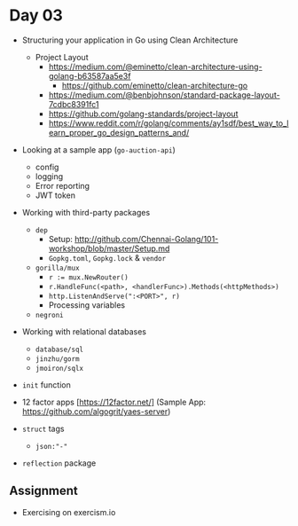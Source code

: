 # Day 03

- Structuring your application in Go using Clean Architecture
  - Project Layout
    - https://medium.com/@eminetto/clean-architecture-using-golang-b63587aa5e3f
      - https://github.com/eminetto/clean-architecture-go
    - https://medium.com/@benbjohnson/standard-package-layout-7cdbc8391fc1
    - https://github.com/golang-standards/project-layout
    - https://www.reddit.com/r/golang/comments/ay1sdf/best_way_to_learn_proper_go_design_patterns_and/

- Looking at a sample app (`go-auction-api`)
  - config
  - logging
  - Error reporting
  - JWT token
- Working with third-party packages
  - `dep`
    - Setup: http://github.com/Chennai-Golang/101-workshop/blob/master/Setup.md
    - `Gopkg.toml`, `Gopkg.lock` & `vendor`
  - `gorilla/mux`
    - `r := mux.NewRouter()`
    - `r.HandleFunc(<path>, <handlerFunc>).Methods(<httpMethods>)`
    - `http.ListenAndServe(":<PORT>", r)`
    - Processing variables
  - `negroni`

- Working with relational databases
  - `database/sql`
  - `jinzhu/gorm`
  - `jmoiron/sqlx`

- `init` function
- 12 factor apps [https://12factor.net/] (Sample App: https://github.com/algogrit/yaes-server)
- `struct` tags
  - `json:"-"`

- `reflection` package

## Assignment

- Exercising on exercism.io
